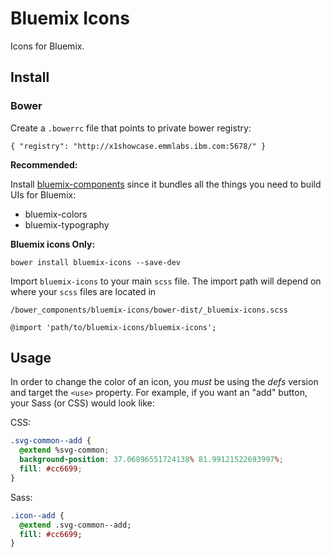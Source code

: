 # Bluemix Icons

Icons for Bluemix.

## Install

### Bower

Create a `.bowerrc` file that points to private bower registry:

```
{ "registry": "http://x1showcase.emmlabs.ibm.com:5678/" }
```

**Recommended:**

Install [bluemix-components](https://github.ibm.com/Bluemix/bluemix-components) since it bundles all the things you need to build UIs for Bluemix:
- bluemix-colors
- bluemix-typography

**Bluemix icons Only:**

```
bower install bluemix-icons --save-dev
```


Import `bluemix-icons` to your main `scss` file.
The import path will depend on where your `scss` files are located in
```
/bower_components/bluemix-icons/bower-dist/_bluemix-icons.scss
```

`@import 'path/to/bluemix-icons/bluemix-icons';`

## Usage

In order to change the color of an icon, you *must* be using the *defs* version and target the `<use>` property. For example, if you want an "add" button, your Sass (or CSS) would look like:

CSS:
```css
.svg-common--add {
  @extend %svg-common;
  background-position: 37.06896551724138% 81.99121522693997%;
  fill: #cc6699;
}
```

Sass:
```sass
.icon--add {
  @extend .svg-common--add;
  fill: #cc6699;
}